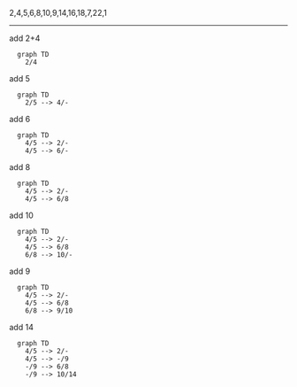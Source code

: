 2,4,5,6,8,10,9,14,16,18,7,22,1

---

add 2+4

```{mermaid}
  graph TD
    2/4
```

add 5

```{mermaid}
  graph TD
    2/5 --> 4/-
```

add 6

```{mermaid}
  graph TD
    4/5 --> 2/-
    4/5 --> 6/-
```

add 8

```{mermaid}
  graph TD
    4/5 --> 2/-
    4/5 --> 6/8
```

add 10

```{mermaid}
  graph TD
    4/5 --> 2/-
    4/5 --> 6/8
    6/8 --> 10/-
```

add 9

```{mermaid}
  graph TD
    4/5 --> 2/-
    4/5 --> 6/8
    6/8 --> 9/10
```

add 14

```{mermaid}
  graph TD
    4/5 --> 2/-
    4/5 --> -/9
    -/9 --> 6/8
    -/9 --> 10/14
```
